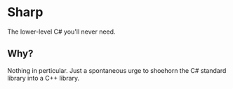 # Sharp
The lower-level C# you'll never need.

## Why?
Nothing in perticular. Just a spontaneous urge to shoehorn the C# standard library into a C++ library.
